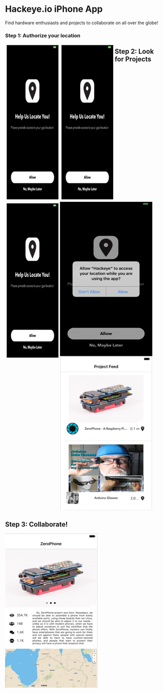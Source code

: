 # Hackeye.io iPhone App 
Find hardware enthusiasts and projects to collaborate on all over the globe!

### Step 1: Authorize your location
<div class="row">
  <div class="column" style = "float: left; width: 33.33%; padding: 5px;">
    <img height = "500" width = "300" src="https://github.com/hwanggit/Hackeye-ios-app/blob/master/Assets/UIViews/locationpermission.png">
  </div>
  <div class="column" style = "float: left; width: 33.33%; padding: 5px;">
    <img height = "500" width = "300" src="https://github.com/hwanggit/Hackeye-ios-app/blob/master/Assets/UIViews/locationpermission.png">
  </div>
  <div class="column" style = "float: left; width: 33.33%; padding: 5px;">
    <img height = "500" width = "300" src="https://github.com/hwanggit/Hackeye-ios-app/blob/master/Assets/UIViews/locationpermission.png">
  </div>
</div>

<img style="float: left" height = "500" width = "300" src="https://github.com/hwanggit/Hackeye-ios-app/blob/master/Assets/UIViews/locationallow.png">

## Step 2: Look for Projects
<img style="float: center" height = "500" width = "300" src="https://github.com/hwanggit/Hackeye-ios-app/blob/master/images/UIViews/ProjectFeed.png">

## Step 3: Collaborate!
<img style="float: center" height = "500" width = "300" src="https://github.com/hwanggit/Hackeye-ios-app/blob/master/images/UIViews/DetailedView.png">

